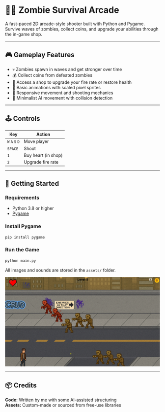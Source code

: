 # 🧟‍♂️ Zombie Survival Arcade

A fast-paced 2D arcade-style shooter built with Python and Pygame.  
Survive waves of zombies, collect coins, and upgrade your abilities through the in-game shop.

---

## 🎮 Gameplay Features

- 💀 Zombies spawn in waves and get stronger over time  
- 💰 Collect coins from defeated zombies  
- 🛒 Access a shop to upgrade your fire rate or restore health  
- 🎨 Basic animations with scaled pixel sprites
- 🎯 Responsive movement and shooting mechanics
- 🧠 Minimalist AI movement with collision detection  

---

## 🕹️ Controls

| Key             | Action              |
|-----------------|---------------------|
| `W` `A` `S` `D` | Move player         |
| `SPACE`         | Shoot               |
| `1`             | Buy heart (in shop) |
| `2`             | Upgrade fire rate   |

---

## 🚀 Getting Started

### Requirements
- Python 3.8 or higher
- [Pygame](https://www.pygame.org/)

### Install Pygame

```bash
pip install pygame
```

### Run the Game
```bash
python main.py
```

All images and sounds are stored in the `assets/` folder.

![Gameplay Screenshot](assets/screenshot.png)

---

## 📦 Credits

**Code:** Written by me with some AI-assisted structuring  
**Assets:** Custom-made or sourced from free-use libraries

